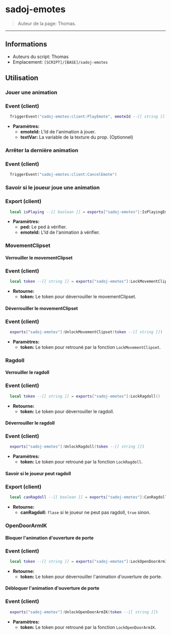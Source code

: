 # sadoj-emotes

> Auteur de la page: Thomas.

---

## Informations

* Auteurs du script: Thomas
* Emplacement: `[SCRIPT]/[BASE]/sadoj-emotes`


## Utilisation

### Jouer une animation

<!-- tabs:start -->
### **Event (client)**
```lua
  TriggerEvent("sadoj-emotes:client:PlayEmote", emoteId --[[ string ]][, textVar --[[ any ]]])
```
* **Paramètres:**
  * **emoteId:** L'Id de l'animation à jouer.
  * **textVar:** La variable de la texture du prop. (Optionnel)
<!-- tabs:end -->

### Arrêter la dernière animation

<!-- tabs:start -->
### **Event (client)**
```lua
  TriggerEvent("sadoj-emotes:client:CancelEmote")
```
<!-- tabs:end -->

### Savoir si le joueur joue une animation

<!-- tabs:start -->
### **Export (client)**
```lua
  local isPlaying --[[ boolean ]] = exports["sadoj-emotes"]:IsPlayingEmote(ped --[[ ped ]], emoteId --[[ string ]])
```
* **Paramètres:**
  * **ped:** Le ped à vérifier.
  * **emoteId:** L'Id de l'animation à vérifier.
<!-- tabs:end -->


### MovementClipset

#### Verrouiller le movementClipset
<!-- tabs:start -->
### **Event (client)**
```lua
  local token --[[ string ]] = exports["sadoj-emotes"]:LockMovementClipset()
```
* **Retourne:**
  * **token:** Le token pour déverrouiller le movementClipset.
<!-- tabs:end -->

#### Déverrouiller le movementClipset
<!-- tabs:start -->
### **Event (client)**
```lua
  exports["sadoj-emotes"]:UnlockMovementClipset(token --[[ string ]])
```
* **Paramètres:**
  * **token:** Le token pour retrouné par la fonction `LockMovementClipset`.
<!-- tabs:end -->


### Ragdoll

#### Verrouiller le ragdoll
<!-- tabs:start -->
### **Event (client)**
```lua
  local token --[[ string ]] = exports["sadoj-emotes"]:LockRagdoll()
```
* **Retourne:**
  * **token:** Le token pour déverrouiller le ragdoll.
<!-- tabs:end -->

#### Déverrouiller le ragdoll
<!-- tabs:start -->
### **Event (client)**
```lua
  exports["sadoj-emotes"]:UnlockRagdoll(token --[[ string ]])
```
* **Paramètres:**
  * **token:** Le token pour retrouné par la fonction `LockRagdoll`.
<!-- tabs:end -->

#### Savoir si le joueur peut ragdoll
<!-- tabs:start -->
### **Export (client)**
```lua
  local canRagdoll --[[ boolean ]] = exports["sadoj-emotes"]:CanRagdoll()
```
* **Retourne:**
  * **canRagdoll:** `flase` si le joueur ne peut pas ragdoll, `true` sinon.
<!-- tabs:end -->

### OpenDoorArmIK

#### Bloquer l'animation d'ouverture de porte
<!-- tabs:start -->
### **Event (client)**
```lua
  local token --[[ string ]] = exports["sadoj-emotes"]:LockOpenDoorArmIK()
```
* **Retourne:**
  * **token:** Le token pour déverrouiller l'animation d'ouverture de porte.
<!-- tabs:end -->

#### Débloquer l'animation d'ouverture de porte
<!-- tabs:start -->
### **Event (client)**
```lua
  exports["sadoj-emotes"]:UnlockOpenDoorArmIK(token --[[ string ]])
```
* **Paramètres:**
  * **token:** Le token pour retrouné par la fonction `LockOpenDoorArmIK`.
<!-- tabs:end -->